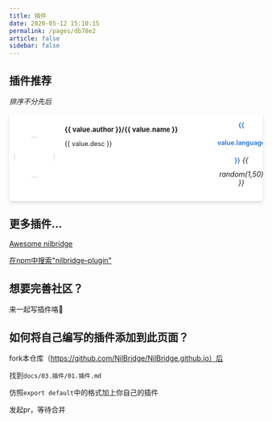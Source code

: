 ```yaml
---
title: 插件
date: 2020-05-12 15:10:15
permalink: /pages/db78e2
article: false
sidebar: false
---
```


<script src="https://cdnjs.cloudflare.com/ajax/libs/vue/2.5.3/vue.min.js"></script>
  <link rel="stylesheet" href="https://cdn.jsdelivr.net/npm/@fortawesome/fontawesome-free@5.15.3/css/all.min.css" integrity="sha256-2H3fkXt6FEmrReK448mDVGKb3WW2ZZw35gI7vqHOE4Y=" crossorigin="anonymous">

## 插件推荐

*排序不分先后*

<div id="app">
    <div v-for="value in data">
      <div class="gr-card">
        <div class="gr-header">
          <img :src="value.avatar_url" alt />
        </div>
        <div class="gr-content">
          <div class="gr-fullname">
            <p>
              <i
                class="fab fa-github fa-lg"
                aria-hidden="true"
                id="gr-github-icon"
              ></i>
              {{ value.author }}/{{ value.name }}
            </p>
          </div>
          <div class="gr-description">
            {{ value.desc }}
          </div>
        </div>
        <div class="gr-footer">
          <div class="gr-language-star">
            <span class="gr-language">{{ value.language }}</span>
            <i aria-hidden="true" class="fa fa-download">  {{ random(1,50) }}</i>
          </div>
          <div class="gr-card-toolbar">
            <div class="gr-repo-link">
              <a :href="value.repo_url" target="_blank" rel="noopener noreferrer"  title="Open in a new TAB">
                <i
                  class="fas fa-external-link-square-alt fa-lg"
                  aria-hidden="true"
                  style="color: black"
                  id="gr-repo-link-icon"
                ></i>
              </a>
            </div>
          </div>
        </div>
      </div>
    </div>
  </div>


<script>
export default {
  data() {
    return {
      data: [
        {
          name: "BackupHelper",
          avatar_url: "https://s1.ax1x.com/2022/04/29/LvUtsO.jpg",
          repo_url: "https://github.com/NilBridge/BackupHelper",
          language: "JavaScript",
          desc: "在群聊中备份服务器地图",
          author: "Lition",
        },
        {
          name: "CronJob",
          avatar_url: "https://s1.ax1x.com/2022/04/29/LvdIMV.jpg",
          repo_url: "https://github.com/246859/CronJob",
          desc: "群组服机器人定时任务系统",
          author: "寒江蓑笠翁",
          language: "JavaScript",
        },
        {
          name: "MOTDPE",
          avatar_url: "https://s1.ax1x.com/2022/04/29/LvdIMV.jpg",
          repo_url: "https://github.com/NilBridge/MOTDPE",
          author: "Lition",
          desc: "MCBE服务器查询",
          language: "JavaScript",
        },
      ],
    };
  },
  methods:{
    random(minNum,maxNum){
      switch(arguments.length){ 
        case 1: 
            return parseInt(Math.random()*minNum+1,10); 
        break; 
        case 2: 
            return parseInt(Math.random()*(maxNum-minNum+1)+minNum,10); 
        break; 
            default: 
                return 0; 
            break; 
      } 
    }
  }
};
</script>
<style>
                /* css part */
                .gr-card {

                    --gr-header-width-proportion: 10%;
                    --gr-footer-width-proportion: 10%;
                    --gr-content-width-proportion: 80%;

                    --gr-header-min-width: 80px;
                    --gr-footer-min-width: 80px;

                    --gr-card-element-margin: 6px 10px 6px 10px; /* header content footer*/

                    display: flex;
                    background-color: #fff;
                    border-radius: 6px;
                    overflow: hidden;
                    box-shadow: 0px 4px 6px rgba(0, 0, 0, .12);
                    margin-bottom: 20px;
                    vertical-align: middle;
                    position: relative;
                }

                .gr-header {
                    width: var(--gr-header-width-proportion);
                    min-width: var(--gr-header-min-width);
                    margin: var(--gr-card-element-margin);
                    background-color: #fff;
                    /* background-color: blueviolet; */
                }

                .gr-header img {
                    width: 80px;
                    height: 80px;
                    position: relative;
                    top: 50%;
                    left: 50%;
                    transform: translate(-50%,-50%);
                    object-fit: cover;
                    border-radius: 50%;
                    margin: 0px;
                }

                .gr-content {
                    width: var(--gr-content-width-proportion);
                    margin: var(--gr-card-element-margin);
                    background-color: #fff;
                    text-align: left;
                }

                #gr-github-icon {
                    font-size: 1.3rem;
                }
                .gr-fullname {
                    display: -webkit-box;
                    -webkit-box-orient: vertical;
                    -webkit-line-clamp: 1;
                    overflow: hidden;
                }

                .gr-fullname p {
                    line-height: 2rem;
                    margin: 10px 0px 0px 0px;
                    padding: 0;
                    font-size: .83rem;
                    font-weight: bolder;
                }

                .gr-description {
                    font-size: .8rem;
                    line-height: 1.6rem;
                    display: -webkit-box;
                    -webkit-box-orient: vertical;
                    -webkit-line-clamp: 1;
                    overflow: hidden;
                }

                .gr-footer {
                    width: var(--gr-footer-width-proportion);
                    min-width: var(--gr-footer-min-width);
                    margin: var(--gr-card-element-margin);
                    display: flex;
                    /* background-color: aqua; */
                    background-color: #fff;
                    position: relative;
                    padding: 0px;
                }

                .gr-language-star {
                    margin: auto auto 22px auto;
                    text-align: center;
                    opacity: 1;
                }

                .gr-language {
                    font-size: .8rem;
                    font-weight: 600;
                    line-height: 2.2rem;
                    color: #2070d3;
                }

                #gr-star-icon {
                    font-size: .8rem;
                    display: inherit;
                }

                .gr-card-toolbar{
                    display:flex;
                    width: 100%;
                    height: 100%;

                    position: absolute;

                    opacity: 0;
                    animation: fade-out;
                    animation-duration: .4s;
                    z-index: -1;
                    /* background-color: #2070d3; */
                }

                .gr-repo-link {
                    margin: auto;
                }

                #gr-repo-link-icon {
                    font-size: 16px;
                }
                /* animation part */

                @keyframes fade-in {
                    0% {opacity: 0;}/*初始状态 透明度为0*/
                    100% {opacity: 1;}/*结束状态 透明度为1*/
                }

                @keyframes fade-out {
                    0% {opacity: 1;}/*初始状态 透明度为0*/
                    100% {opacity: 0;}/*结束状态 透明度为1*/
                }

                .gr-card:hover .gr-language-star{
                    opacity: 0;
                    animation: fade-out;
                    animation-duration: .3s;
                }

                .gr-card:hover .gr-card-toolbar{
                    opacity: 1;
                    animation: fade-in;
                    animation-duration: .6s;
                    z-index: 1;
                }
</style>

## 更多插件...

  [Awesome nilbridge](https://github.com/nilbridge)

  [在npm中搜索"nilbridge–plugin"](https://www.npmjs.com/search?q=nilbridge%E2%80%93plugin)


## 想要完善社区？

来一起写插件咯🧐

## 如何将自己编写的插件添加到此页面？

fork本仓库（https://github.com/NilBridge/NilBridge.github.io）后

找到`docs/03.插件/01.插件.md`

仿照`export default`中的格式加上你自己的插件

发起pr，等待合并